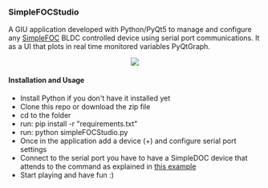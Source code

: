 ### SimpleFOCStudio

A GIU application developed  with Python/PyQt5 to manage and configure any [SimpleFOC](https://github.com/simplefoc)  BLDC controlled device using serial port communications. It as a UI that plots in real time monitored  variables PyQtGraph.
<p align="center">
  <img  src="https://github.com/JorgeMaker/SimpleFOCStudio/blob/main/DOC/SimpleFOCStudio.gif?raw=true"">
</p>

#### Installation and Usage

- Install Python if you don't have it installed yet 
- Clone this repo or download the zip file
- cd to the folder
- run: pip install -r "requirements.txt"
- run: python simpleFOCStudio.py
- Once in the application add a device (+) and configure serial port settings
- Connect to the serial port you have to have a SimpleDOC device that 
attends to the command as explained in [this example](https://docs.simplefoc.com/communication)
- Start playing  and have fun :)

